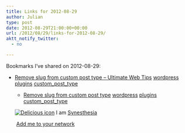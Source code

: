 ```yaml
---
title: Links for 2012-08-29
author: Julian
type: post
date: 2012-08-29T21:00:00+00:00
url: /2012/08/29/links-for-2012-08-29/
aktt_notify_twitter:
  - no

---
```

Bookmarks I&#8217;ve shared on 2012-08-29:

  * [Remove slug from custom post type &#8211; Ultimate Web Tips][1] 
    [wordpress][2] [plugins][3] [custom\_post\_type][4] </li> 
    
      * [Remove slug from custom post type][5] 
        [wordpress][2] [plugins][3] [custom\_post\_type][4] </li> </ul> 
        
        <p class="deliciouslink">
          <a href="https://del.icio.us/synesthesia" title="See all my bookmarks on del.icio.us"><img src="https://www.synesthesia.co.uk/images/deliciousicon.jpg" alt="Delicious icon" /></a>&nbsp;I am <a href="https://del.icio.us/synesthesia" title="See all my bookmarks on del.icio.us">Synesthesia</a>
        </p>
        
        <p class="deliciouslink">
          <a href="https://del.icio.us/network?add=synesthesia" title="Add me to your del.icio.us network"><img src="https://www.synesthesia.co.uk/images/add.gif" alt="" /></a>&nbsp;<a href="https://del.icio.us/network?add=synesthesia" title="Add me to your del.icio.us network">Add me to your network</a>
        </p>

 [1]: https://www.ultimatewebtips.com/remove-slug-from-custom-post-type/
 [2]: https://www.delicious.com/synesthesia/wordpress
 [3]: https://www.delicious.com/synesthesia/plugins
 [4]: https://www.delicious.com/synesthesia/custom_post_type
 [5]: https://wordpress.org/extend/plugins/remove-slug-from-custom-post-type/